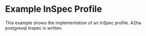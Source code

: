 # Example InSpec Profile

This example shows the implementation of an InSpec profile. A2ha postgresql inspec is written.
